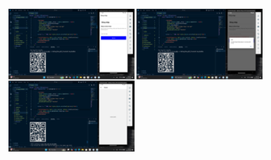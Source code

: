 <p float="left">
    <img src="A!.png" width="250" />
    <img src="A@.png" width="250" />
    <img src="A3.png" width="250" />
</p>